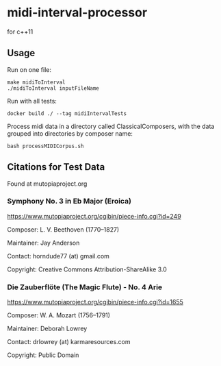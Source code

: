 # midi-interval-processor
for c++11

##  Usage
Run on one file:
```
make midiToInterval
./midiToInterval inputFileName 
```
Run with all tests:
```
docker build ./ --tag midiIntervalTests
```
Process midi data in a directory called ClassicalComposers, with the data grouped into directories by composer name:
```
bash processMIDICorpus.sh
```

## Citations for Test Data
Found at mutopiaproject.org

### Symphony No. 3 in Eb Major (Eroica)
https://www.mutopiaproject.org/cgibin/piece-info.cgi?id=249

Composer: L. V. Beethoven (1770–1827)

Maintainer: Jay Anderson    

Contact: horndude77 (at) gmail.com

Copyright: Creative Commons Attribution-ShareAlike 3.0 

### Die Zauberflöte (The Magic Flute) - No. 4 Arie
https://www.mutopiaproject.org/cgibin/piece-info.cgi?id=1655

Composer: W. A. Mozart (1756–1791)

Maintainer: Deborah Lowrey  

Contact: drlowrey (at) karmaresources.com

Copyright: Public Domain


